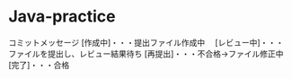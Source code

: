 # Java-practice

コミットメッセージ
  [作成中]・・・提出ファイル作成中
　[レビュー中]・・・ファイルを提出し、レビュー結果待ち
  [再提出]・・・不合格→ファイル修正中
  [完了]・・・合格

